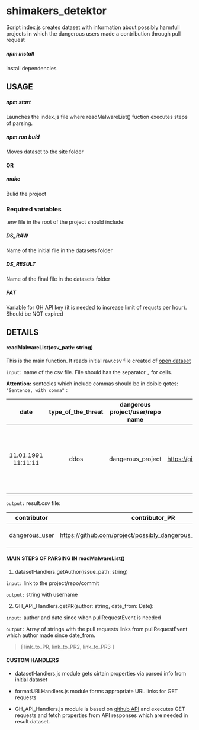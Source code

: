 # shimakers_detektor

Script index.js creates dataset with information about possibly harmfull projects in which the dangerous users made a contribution through pull request

##### npm install

install dependencies

## USAGE

##### npm start

Launches the index.js file where readMalwareList() fuction executes steps of parsing.

##### npm run buld

Moves dataset to the site folder

#### OR

##### make

Bulid the project

### Required variables

.env file in the root of the project should include:

##### DS_RAW

Name of the initial file in the datasets folder

##### DS_RESULT

Name of the final file in the datasets folder

##### PAT

Variable for GH API key (it is needed to increase limit of requsts per hour). Should be NOT expired

## DETAILS

#### readMalwareList(csv_path: string)

This is the main function. It reads initial raw.csv file created of [open dataset](https://docs.google.com/spreadsheets/d/1H3xPB4PgWeFcHjZ7NOPtrcya_Ua4jUolWm-7z9-jSpQ/htmlview?usp=sharing&pru=AAABf7rAbC0*P8SbG5KHN5WLt2JJJhoK-Q)

`input:` name of the csv file. File should has the separator `,` for cells.

**Attention:** sentecies which include commas should be in doible qotes: `"Sentence, with comma"` :

|        date         | type_of_the_threat | dangerous project/user/repo name |                        link                         |                              comment                              |      username       |
| :-----------------: | :----------------: | :------------------------------: | :-------------------------------------------------: | :---------------------------------------------------------------: | :-----------------: |
| 11.01.1991 11:11:11 |        ddos        |        dangerous_project         | https://github.com/dangerous_user/dangerous_project | "In case the sentence includes commas, should be in fouble qotes" | dangerous_user_name |

`output:` result.csv file:

|  contributor   |                          contributor_PR                          | reason_for_listing_contributor_to_malware |             harmfull_contribution_link              |                       comment_to_the_reason                       |
| :------------: | :--------------------------------------------------------------: | :---------------------------------------: | :-------------------------------------------------: | :---------------------------------------------------------------: |
| dangerous_user | https://github.com/project/possibly_dangerous_repo/pull/{number} |                   ddos                    | https://github.com/dangerous_user/dangerous_project | "In case the sentence includes commas, should be in double qotes" |

#### MAIN STEPS OF PARSING IN readMalwareList()

1. datasetHandlers.getAuthor(issue_path: string)

`input:` link to the project/repo/commit

`output:` string with username

2. GH_API_Handlers.getPR(author: string, date_from: Date):

`input:` author and date since when pullRequestEvent is needed

`output:` Array of strings with the pull requests links from pullRequestEvent which author made since date_from.

> [ link_to_PR, link_to_PR2, link_to_PR3 ]

#### CUSTOM HANDLERS

- datasetHandlers.js module gets cirtain properties via parsed info from initial dataset

- formatURLHandlers.js module forms appropriate URL links for GET requests

- GH_API_Handlers.js module is based on [github API](https://docs.github.com/en/rest) and executes GET requests and fetch properties from API responses which are needed in result dataset.
